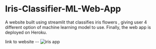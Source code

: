 # Iris-Classifier-ML-Web-App
A website built using streamlit that classifies iris flowers , giving user 4 different option of machine learning model to use. Finally, the web app is deployed on Heroku.

link to website -- ![iris app](https://iris-app-streamlit.herokuapp.com/)
